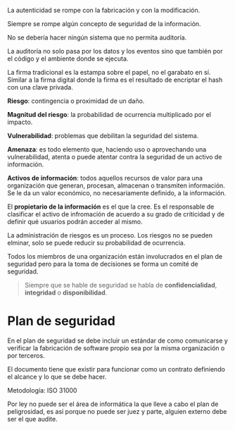 La autenticidad se rompe con la fabricación y con la modificación.

Siempre se rompe algún concepto de seguridad de la información.

No se debería hacer ningún sistema que no permita auditoría.

La auditoría no solo pasa por los datos y los eventos sino que también por el código y el ambiente donde se ejecuta.

La firma tradicional es la estampa sobre el papel, no el garabato en sí. Similar a la firma digital donde la firma es el resultado de encriptar el hash con una clave privada.

**Riesgo**: contingencia o proximidad de un daño.

**Magnitud del riesgo**: la probabilidad de ocurrencia multiplicado por el impacto.

**Vulnerabilidad**: problemas que debilitan la seguridad del sistema. 

**Amenaza**: es todo elemento que, haciendo uso o aprovechando una vulnerabilidad, atenta o puede atentar contra la seguridad de un activo de información.

**Activos de información**: todos aquellos recursos de valor para una organización que generan, procesan, almacenan o transmiten información. Se le da un valor económico, no necesariamente definido, a la información.

El **propietario de la información** es el que la cree. Es el responsable de clasificar el activo de infromación de acuerdo a su grado de criticidad y de definir qué usuarios podrán acceder al mismo.

La administración de riesgos es un proceso. Los riesgos no se pueden elminar, solo se puede reducir su probabilidad de ocurrencia.

Todos los miembros de una organización están involucrados en el plan de seguridad pero para la toma de decisiones se forma un comité de seguridad.

> Siempre que se hable de seguridad se habla de **confidencialidad**, **integridad** o **disponibilidad**.

# Plan de seguridad 
En el plan de seguridad se debe incluir un estándar de como comunicarse y verificar la fabricación de software propio sea por la misma organización o por terceros.

El documento tiene que existir para funcionar como un contrato definiendo el alcance y lo que se debe hacer.

Metodología: ISO 31000

Por ley no puede ser el área de informática la que lleve a cabo el plan de peligrosidad, es así porque no puede ser juez y parte, alguien externo debe ser el que audite.

